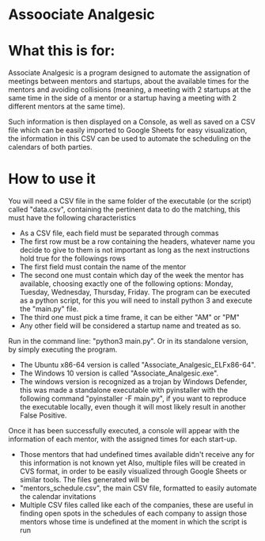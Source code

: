 # Assoociate Analgesic

# What this is for:
Associate Analgesic is a program designed to automate the assignation of meetings between mentors and startups, about the available times for the mentors and avoiding collisions (meaning, a meeting with 2 startups at the same time in the side of a mentor or a startup having a meeting with 2 different mentors at the same time).

Such information is then displayed on a Console, as well as saved on a CSV file which can be easily imported to Google Sheets for easy visualization, the information in this CSV can be used to automate the scheduling on the calendars of both parties.

How to use it
=============
You will need a CSV file in the same folder of the executable (or the script) called "data.csv", containing the pertinent data to do the matching, this must have the following characteristics
* As a CSV file, each field must be separated through commas
* The first row must be a row containing the headers, whatever name you decide to give to them is not important as long as the next instructions hold true for the followings rows
* The first field must contain the name of the mentor
* The second one must contain  which day of the week the mentor has available, choosing exactly one of the following options: Monday, Tuesday, Wednesday, Thursday, Friday.
The program can be executed as a python script, for this you will need to install python 3 and execute the "main.py" file.
* The third one must pick a time frame, it can be either "AM" or "PM"
* Any other field will be considered a startup name and treated as so.


Run in the command line: "python3 main.py".
Or in its standalone version, by simply executing the program.
* The Ubuntu x86-64 version is called "Associate_Analgesic_ELFx86-64".
* The Windows 10 version is called "Associate_Analgesic.exe".
* The windows version is recognized as a trojan by Windows Defender, this was made a standalone executable with pyinstaller with the following command "pyinstaller -F main.py", if you want to reproduce the executable locally, even though it will most likely result in another False Positive.

Once it has been successfully executed, a console will appear with the information of each mentor, with the assigned times for each start-up.
* Those mentors that had undefined times available didn't receive any for this information is not known yet
Also, multiple files will be created in CVS format, in order to be easily visualized through Google Sheets or similar tools.
The files generated will be
* "mentors_schedule.csv", the main CSV file, formatted to easily automate the calendar invitations
* Multiple CSV files called like each of the companies, these are useful in finding open spots in the schedules of each company to assign those mentors whose time is undefined at the moment in which the script is run
